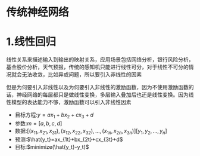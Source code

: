 传统神经网络
===

# 1.线性回归
线性关系来描述输入到输出的映射关系，应用场景包括网络分析，银行风险分析，基金股价分析，天气预报，传统的感知机只能进行线性可分，对于线性不可分的情况就会无法收敛，比如异或问题，所以要引入非线性的因素

但是为何要引入非线性以及为何要引入非线性的激励函数，因为不使用激励函数的话，神经网络的每层都只是做线性变换，多层输入叠加后也还是线性变换。因为线性模型的表达能力不够，激励函数可以引入非线性因素
- 目标方程:$y=ax_1+bx_2+cx_3+d$
- 参数:$m=[a,b,c,d]$
- 数据:$[(x_{11},x_{21},x_{31}),(x_{12},x_{22},x_{32}),...,(x_{1n},x_{2n},x_{3n})] [y_1,y_2,...,y_n]$
- 预测:$\hat{y_t}=ax_{1t}+bx_{2t}+cx_{3t}+d$
- 目标:$minimize(\hat{y_t}-y_t)$






































